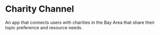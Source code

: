 # Charity Channel
An app that connects users with charities in the Bay Area that share their topic preference and resource needs.
